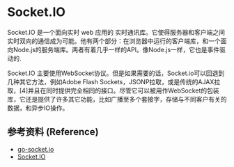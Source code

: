 # Socket.IO

Socket.IO 是一个面向实时 web 应用的 实时通讯库。它使得服务器和客户端之间实时双向的通信成为可能。他有两个部分：在浏览器中运行的客户端库，和一个面向Node.js的服务端库。两者有着几乎一样的API。像Node.js一样，它也是事件驱动的.

Socket.IO 主要使用WebSocket协议。但是如果需要的话，Socket.io可以回退到几种其它方法，例如Adobe Flash Sockets，JSONP拉取，或是传统的AJAX拉取，[4]并且在同时提供完全相同的接口。尽管它可以被用作WebSocket的包装库，它还是提供了许多其它功能，比如广播至多个套接字，存储与不同客户有关的数据，和异步IO操作。

## 参考资料 (Reference)

- [go-socket.io](https://github.com/googollee/go-socket.io)
- [Socket.IO](https://socket.io/zh-CN/docs/v4/)
